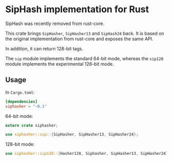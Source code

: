 SipHash implementation for Rust
===============================

SipHash was recently removed from rust-core.

This crate brings `SipHasher`, `SipHasher13` and `SipHash24` back.
It is based on the original implementation from rust-core and exposes the
same API.

In addition, it can return 128-bit tags.

The `sip` module implements the standard 64-bit mode, whereas the `sip128`
module implements the experimental 128-bit mode.

Usage
-----
In `Cargo.toml`:

```toml
[dependencies]
siphasher = "~0.1"
```

64-bit mode:
```rust
extern crate siphasher;

use siphasher::sip::{SipHasher, SipHasher13, SipHasher24};
```

128-bit mode:
```rust
use siphasher::sip128::{Hasher128, Siphasher, SipHasher13, SipHasher24};
```
